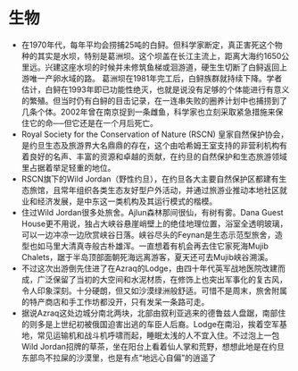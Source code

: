 # 生物

* 在1970年代，每年平均会捞捕25吨的白鲟。但科学家断定，真正害死这个物种的其实是水坝，特别是葛洲坝。这个坝盖在长江主流上，距离大海约1650公里远。兴建这座水坝的时候并未修筑鱼梯或洄游道，硬生生切断了白鲟返回上游唯一产卵水域的路。 葛洲坝在1981年完工后，白鲟族群就持续下降。学者估计，白鲟在1993年即已功能性绝灭，也就是说没有足够的个体能进行有意义的繁殖。但当时仍有白鲟的目击记录，在一连串失败的圈养计划中也捕捞到了几条个体。2002年曾在南京捉到一条雌鱼，科学家也立刻采取紧急措施来保住它的命──但它还是在一个月后死亡。
* Royal Society for the Conservation of Nature (RSCN) 皇家自然保护协会，是约旦生态及旅游界大名鼎鼎的存在，这个由哈希姆王室支持的非营利机构有着良好的名声、丰富的资源和卓越的贡献，在约旦的自然保护和生态旅游领域里占据着举足轻重的地位。
* RSCN旗下的Wild Jordan（野性约旦），在约旦各大主要自然保护区都建有生态旅馆，且常年组织各类生态友好型户外活动，并通过旅游业推动本地社区就业和经济发展，是中东这一类机构及其运行模式的楷模。
* 住过Wild Jordan很多处旅舍。Ajlun森林那间很仙，有树有雾。Dana Guest House更不用说，独占大峡谷悬崖峭壁上的绝佳地理位置，浴室全透明玻璃，可以一边冲凉一边欣赏峡谷日落。峡谷尽头的Feynan是生态示范型旅舍，造型也如马里大清真寺般古朴雄浑。一直想着有机会再去住它家死海Mujib Chalets，踞于半岛顶部面朝死海远离游客，夏天还可去Mujib峡谷溯溪。
* 不过这次出游倒先住进了在Azraq的Lodge，由四十年代英军战地医院改建而成，广泛保留了当初的大空间和水泥材质，在修饰上也突出军事化的复古风，令人印象深刻。十分硬朗，但又如沙漠绿洲般舒适。可惜不是周末，旅舍附属的特产商店和手工作坊都没开，只有发呆一条路可走。
* 据说Azraq这处边城分南北两块，北部由叙利亚逃来的德鲁兹人盘踞，南部住的则多是上世纪初被俄国迫害出逃的车臣人后裔。Lodge在南沿，挨着空军基地，常见运输机和战斗机呼啸而起，睡眠太浅的人不宜入住。不过泡上一包Wild Jordan招牌的草茶，坐在阳台上看着仙人掌和荒野，想想此地是在约旦东部鸟不拉屎的沙漠里，也是有点“地远心自偏”的逍遥了

